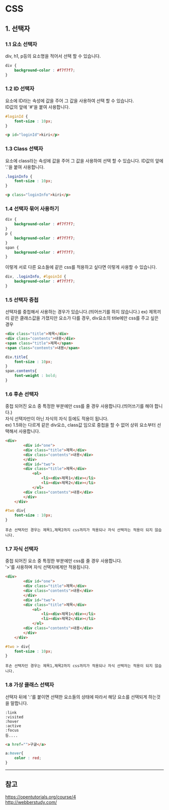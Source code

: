 # CSS

## 1. 선택자

### 1.1 요소 선택자
div, h1, p등의 요소명을 적어서 선택 할 수 있습니다.  
~~~css
div {
    background-color : #f7f7f7;
}
~~~  
### 1.2 ID 선택자
요소에 ID라는 속성에 값을 주어 그 값을 사용하여 선택 할 수 있습니다.  
ID값의 앞에 '#'을 붙여 사용합니다.
~~~css
#loginId {
    font-size : 10px;
}
~~~
~~~html
<p id="loginId">kiri</p>
~~~
### 1.3 Class 선택자
요소에 class라는 속성에 값을 주어 그 값을 사용하여 선택 할 수 있습니다.
ID값의 앞에 '.'을 붙여 사용합니다.
~~~css
.loginInfo {
    font-size : 10px;
}
~~~
~~~html
<p class="loginInfo">kiri</p>
~~~
### 1.4 선택자 묶어 사용하기
~~~css
div {
    background-color : #f7f7f7;
}
p {
    background-color : #f7f7f7;
}
span {
    background-color : #f7f7f7;
}
~~~  
이렇게 서로 다른 요소들에 같은 css를 적용하고 싶다면 이렇게 사용할 수 있습니다.
~~~css
div, .loginInfo, #lgoinId {
    background-color : #f7f7f7;
}
~~~
### 1.5 선택자 중첩
선택자를 중첩해서 사용하는 경우가 있습니다.(띄어쓰기를 하지 않습니다.)
ex) 제목끼리 같은 클래스값을 가졌지만 요소가 다를 경우, div요소의 title에만 css를 주고 싶은 경우
~~~html
<div class="title">제목</div>
<div class="contents">내용</div>
<span class="title">제목</span>
<span class="contents">내용</span>
~~~
~~~css
div.title{
	font-size : 10px;
}
span.contents{
    font-weight : bold;
}
~~~
### 1.6 후손 선택자
중첩 되어진 요소 중 특정한 부분에만 css를 줄 경우 사용합니다.(띄어쓰기를 해야 합니다.)  
자식 선택자만이 아닌 자식의 자식 등에도 적용이 됩니다.  
ex) 1.5와는 다르게 같은 div요소, class값 임으로 중첩을 할 수 없어 상위 요소부터 선택해서 사용합니다.
~~~html
<div>
		<div id="one">
		<div class="title">제목</div>
		<div class="contents">내용</div>
		</div>
		<div id="two">
		<div class="title">제목</div>
			<ol>
				<li><div>제목1</div></li>
				<li><div>제목2</div></li>
			</ol>
		<div class="contents">내용</div>
		</div>
	</div>
~~~
~~~css
#two div{
	font-size : 10px;
}
~~~
```후손 선택자인 경우는 제목1,제목2까지 css까지가 적용되나 자식 선택자는 적용이 되지 않습니다. ```
### 1.7 자식 선택자
중첩 되어진 요소 중 특정한 부분에만 css를 줄 경우 사용합니다.  
'>'를 사용하며 자식 선택자에게만 적용됩니다.
~~~html
<div>
		<div id="one">
		<div class="title">제목</div>
		<div class="contents">내용</div>
		</div>
		<div id="two">
		<div class="title">제목</div>
			<ol>
				<li><div>제목1</div></li>
				<li><div>제목2</div></li>
			</ol>
		<div class="contents">내용</div>
		</div>
	</div>
~~~
~~~css
#two > div{
	font-size : 10px;
}
~~~
```후손 선택자인 경우는 제목1,제목2까지 css까지가 적용되나 자식 선택자는 적용이 되지 않습니다. ```
### 1.8 가상 클래스 선택자
선택자 뒤에 ':'를 붙이면 선택한 요소들의 상태에 따라서 해당 요소를 선택되게 하는것을 말합니다.  
~~~
:link
:visited
:hover
:active
:focus
등....
~~~

~~~html
<a href="">구글</a>
~~~
~~~css
a:hover{
	color : red;
}
~~~
<hr/>

##  참고
<https://opentutorials.org/course/4>  
<http://webberstudy.com/>  

